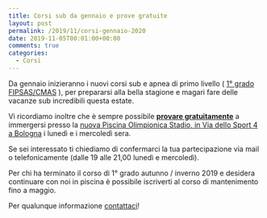 ```yaml
---
title: Corsi sub da gennaio e prove gratuite
layout: post
permalink: /2019/11/corsi-gennaio-2020
date: 2019-11-05T00:01:00+00:00
comments: true
categories:
  - Corsi
---
```


Da gennaio inizieranno i nuovi corsi sub e apnea di primo livello ( [1° grado FIPSAS/CMAS](/attivita-didattica/corso-di-1-grado-ar-p1) ), per prepararsi alla bella stagione e magari fare delle vacanze sub incredibili questa estate.

Vi ricordiamo inoltre che è sempre possibile [**provare gratuitamente**](/prove-gratuite-in-piscina) a immergersi presso la [nuova Piscina Olimpionica Stadio, in Via dello Sport 4 a Bologna](/dove-siamo) i lunedì e i mercoledì sera.

Se sei interessato ti chiediamo di confermarci la tua partecipazione via mail o telefonicamente (dalle 19 alle 21,00 lunedì e mercoledì).

Per chi ha terminato il corso di 1° grado autunno / inverno 2019 e desidera continuare con noi in piscina è possibile iscriverti al corso di mantenimento fino a maggio.

Per qualunque informazione [contattaci](/contattaci)!
